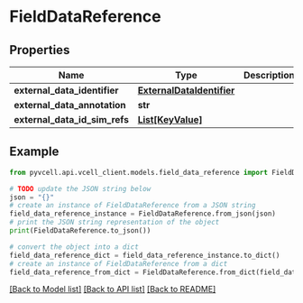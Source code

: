 # FieldDataReference

## Properties

| Name                          | Type                                                    | Description | Notes      |
| ----------------------------- | ------------------------------------------------------- | ----------- | ---------- |
| **external_data_identifier**  | [**ExternalDataIdentifier**](ExternalDataIdentifier.md) |             | [optional] |
| **external_data_annotation**  | **str**                                                 |             | [optional] |
| **external_data_id_sim_refs** | [**List[KeyValue]**](KeyValue.md)                       |             | [optional] |

## Example

```python
from pyvcell.api.vcell_client.models.field_data_reference import FieldDataReference

# TODO update the JSON string below
json = "{}"
# create an instance of FieldDataReference from a JSON string
field_data_reference_instance = FieldDataReference.from_json(json)
# print the JSON string representation of the object
print(FieldDataReference.to_json())

# convert the object into a dict
field_data_reference_dict = field_data_reference_instance.to_dict()
# create an instance of FieldDataReference from a dict
field_data_reference_from_dict = FieldDataReference.from_dict(field_data_reference_dict)
```

[[Back to Model list]](../README.md#documentation-for-models) [[Back to API list]](../README.md#documentation-for-api-endpoints) [[Back to README]](../README.md)
